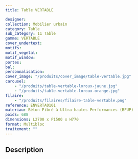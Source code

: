 ```yaml
---
title: Table VERTABLE

designer:
collection: Mobilier urbain
category: Table
sub_category: 11 Table
gamme: VERTABLE
cover_undertext:
motifs:
motif_vegetal:
motif_window:
portes:
bal:
personnalisation:
cover_image: "/produits/cover_image/table-vertable.jpg"
carousel:
    - "/produits/table-vertable-loroux-jaune.jpg"
    - "/produits/table-vertable-loroux-orange.jpg"
filaire:
    - "/produits/filaires/filaire-table-vertable.png"
reference: ENVERTA0101
materiau: Béton Fibré à Ultra-hautes Performances (BFUP)
poids: 688
dimensions: L2700 x P1500 x H770
format: Multibloc
traitement: ""
---
```


## Description
